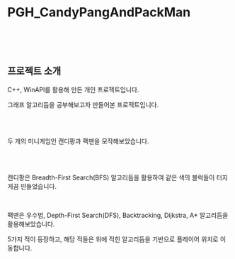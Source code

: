 # PGH_CandyPangAndPackMan

<br><br><br>

## 프로젝트 소개
<p>C++, WinAPI를 활용해 만든 개인 프로젝트입니다.</p>

<div>
<p>그래프 알고리듬을 공부해보고자 만들어본 프로젝트입니다.</p>
<br><br>
  
<p>두 개의 미니게임인 캔디팡과 팩맨을 모작해보았습니다.</p>
</div>
<br><br>

<div>
<p>캔디팡은 Breadth-First Search(BFS) 알고리듬을 활용하여 같은 색의 블럭들이 터지게끔 만들었습니다.</p><br>
<p>팩맨은 우수법, Depth-First Search(DFS), Backtracking, Dijkstra, A* 알고리듬을 활용해보았습니다.</p>
<p>5가지 적이 등장하고, 해당 적들은 위에 적힌 알고리듬을 기반으로 플레이어 위치로 이동합니다.</p>
</div>
<br>

<br><br>
